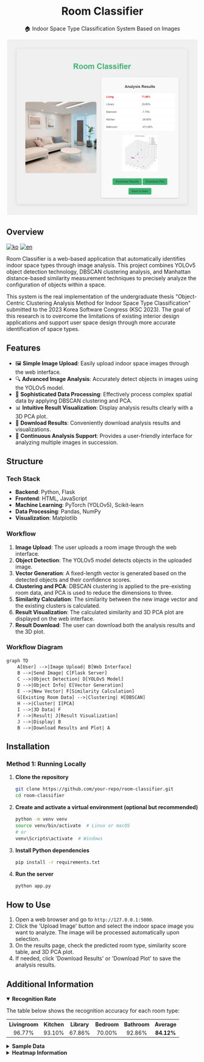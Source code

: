 <div align="center">

# Room Classifier

🏠 Indoor Space Type Classification System Based on Images

<img src="./docs/screenshot/result.jpeg"  width="500" height="auto"/>

</div>

## Overview

[![ko][icon-ko]][ko] [![en][icon-en]][en] 

[ko]: ./README.md
[icon-ko]: https://img.shields.io/badge/lang-ko-blue?style=flat-square
[en]: ./README.en.md
[icon-en]: https://img.shields.io/badge/lang-en-red?style=flat-square

Room Classifier is a web-based application that automatically identifies indoor space types through image analysis. This project combines YOLOv5 object detection technology, DBSCAN clustering analysis, and Manhattan distance-based similarity measurement techniques to precisely analyze the configuration of objects within a space.

This system is the real implementation of the undergraduate thesis "Object-Centric Clustering Analysis Method for Indoor Space Type Classification" submitted to the 2023 Korea Software Congress (KSC 2023). The goal of this research is to overcome the limitations of existing interior design applications and support user space design through more accurate identification of space types.

## Features

- 🖼️ **Simple Image Upload**: Easily upload indoor space images through the web interface.
- 🔍 **Advanced Image Analysis**: Accurately detect objects in images using the YOLOv5 model.
- 🧮 **Sophisticated Data Processing**: Effectively process complex spatial data by applying DBSCAN clustering and PCA.
- 📊 **Intuitive Result Visualization**: Display analysis results clearly with a 3D PCA plot.
- 💾 **Download Results**: Conveniently download analysis results and visualizations.
- 🔄 **Continuous Analysis Support**: Provides a user-friendly interface for analyzing multiple images in succession.

## Structure

### Tech Stack

- **Backend**: Python, Flask
- **Frontend**: HTML, JavaScript
- **Machine Learning**: PyTorch (YOLOv5), Scikit-learn
- **Data Processing**: Pandas, NumPy
- **Visualization**: Matplotlib

### Workflow

1. **Image Upload**: The user uploads a room image through the web interface.
2. **Object Detection**: The YOLOv5 model detects objects in the uploaded image.
3. **Vector Generation**: A fixed-length vector is generated based on the detected objects and their confidence scores.
4. **Clustering and PCA**: DBSCAN clustering is applied to the pre-existing room data, and PCA is used to reduce the dimensions to three.
5. **Similarity Calculation**: The similarity between the new image vector and the existing clusters is calculated.
6. **Result Visualization**: The calculated similarity and 3D PCA plot are displayed on the web interface.
7. **Result Download**: The user can download both the analysis results and the 3D plot.

### Workflow Diagram

```mermaid
graph TD
    A[User] -->|Image Upload| B[Web Interface]
    B -->|Send Image| C[Flask Server]
    C -->|Object Detection| D[YOLOv5 Model]
    D -->|Object Info| E[Vector Generation]
    E -->|New Vector| F[Similarity Calculation]
    G[Existing Room Data] -->|Clustering| H[DBSCAN]
    H -->|Cluster| I[PCA]
    I -->|3D Data| F
    F -->|Result| J[Result Visualization]
    J -->|Display| B
    B -->|Download Results and Plot| A
```

## Installation

### Method 1: Running Locally

1. **Clone the repository**
   ```bash
   git clone https://github.com/your-repo/room-classifier.git
   cd room-classifier
   ```

2. **Create and activate a virtual environment (optional but recommended)**
   ```bash
   python -m venv venv
   source venv/bin/activate  # Linux or macOS
   # or
   venv\Scripts\activate  # Windows
   ```

3. **Install Python dependencies**
   ```bash
   pip install -r requirements.txt
   ```

4. **Run the server**
   ```bash
   python app.py
   ```

## How to Use

1. Open a web browser and go to `http://127.0.0.1:5000`.
2. Click the 'Upload Image' button and select the indoor space image you want to analyze. The image will be processed automatically upon selection.
4. On the results page, check the predicted room type, similarity score table, and 3D PCA plot.
5. If needed, click 'Download Results' or 'Download Plot' to save the analysis results.

## Additional Information

<details open>
<summary><b>Recognition Rate</b></summary>

The table below shows the recognition accuracy for each room type:

<table>
  <tr>
    <th align="center">Livingroom</th>
    <th align="center">Kitchen</th>
    <th align="center">Library</th>
    <th align="center">Bedroom</th>
    <th align="center">Bathroom</th>
    <th align="center">Average</th>
  </tr>
  <tr align="center">
    <td>96.77%</td>
    <td>93.10%</td>
    <td>67.86%</td>
    <td>70.00%</td>
    <td>92.86%</td>
    <td><b>84.12%</b></td>
  </tr>
</table>

</details>

<details> <summary><b>Sample Data</b></summary>
Images were collected from Google using web crawling. The collected images were classified into five categories: living room, kitchen, library, bedroom, and bathroom. A total of 1,362 images were used to build the model, with 320 images of living rooms, 282 of kitchens, 175 of libraries, 315 of bedrooms, and 270 of bathrooms. The analyzed data can be found in the cvsdata folder.

</details>

<details>
<summary><b>Heatmap Information</b></summary>

A heatmap visualizing the distribution and patterns of the data used in the analysis is provided. For more details, refer to the `docs/heatmap.md` document.

📘 [heatmap.md](docs/heatmap.md)

</details> 
